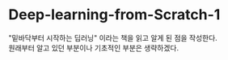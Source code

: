 # Deep-learning-from-Scratch-1

"밑바닥부터 시작하는 딥러닝" 이라는 책을 읽고 알게 된 점을 작성한다. <br/>
원래부터 알고 있던 부분이나 기초적인 부분은 생략하겠다. 


